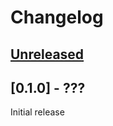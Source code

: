 # Changelog

## [Unreleased]


## [0.1.0] - ???

Initial release


[Unreleased]: https://github.com/cashapp/turbine/compare/1.0.0...HEAD
[1.0.0]: https://github.com/cashapp/turbine/releases/tag/1.0.0
